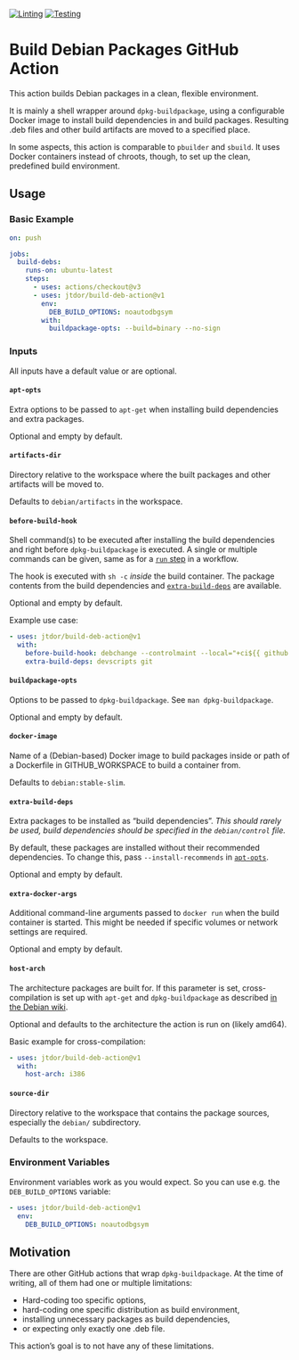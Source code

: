 [![Linting](https://github.com/jtdor/build-deb-action/actions/workflows/lint.yml/badge.svg)](https://github.com/jtdor/build-deb-action/actions/workflows/lint.yml)
[![Testing](https://github.com/jtdor/build-deb-action/actions/workflows/test.yml/badge.svg)](https://github.com/jtdor/build-deb-action/actions/workflows/test.yml)

# Build Debian Packages GitHub Action

This action builds Debian packages in a clean, flexible environment.

It is mainly a shell wrapper around `dpkg-buildpackage`, using a configurable
Docker image to install build dependencies in and build packages. Resulting
.deb files and other build artifacts are moved to a specified place.

In some aspects, this action is comparable to `pbuilder` and `sbuild`. It uses
Docker containers instead of chroots, though, to set up the clean, predefined
build environment.

## Usage
### Basic Example
```yaml
on: push

jobs:
  build-debs:
    runs-on: ubuntu-latest
    steps:
      - uses: actions/checkout@v3
      - uses: jtdor/build-deb-action@v1
        env:
          DEB_BUILD_OPTIONS: noautodbgsym
        with:
          buildpackage-opts: --build=binary --no-sign
```

### Inputs
All inputs have a default value or are optional.

#### `apt-opts`
Extra options to be passed to `apt-get` when installing build dependencies and
extra packages.

Optional and empty by default.

#### `artifacts-dir`
Directory relative to the workspace where the built packages and other
artifacts will be moved to.

Defaults to `debian/artifacts` in the workspace.

#### `before-build-hook`
Shell command(s) to be executed after installing the build dependencies and right
before `dpkg-buildpackage` is executed. A single or multiple commands can be
given, same as for a
[`run` step](https://docs.github.com/en/actions/using-workflows/workflow-syntax-for-github-actions#jobsjob_idstepsrun)
in a workflow.

The hook is executed with `sh -c` *inside* the build container. The package
contents from the build dependencies and [`extra-build-deps`](#extra-build-deps)
are available.

Optional and empty by default.

Example use case:
```yaml
- uses: jtdor/build-deb-action@v1
  with:
    before-build-hook: debchange --controlmaint --local="+ci${{ github.run_id }}~git$(git rev-parse --short HEAD)" "CI build"
    extra-build-deps: devscripts git
```

#### `buildpackage-opts`
Options to be passed to `dpkg-buildpackage`. See `man dpkg-buildpackage`.

Optional and empty by default.

#### `docker-image`
Name of a (Debian-based) Docker image to build packages inside or path of a
Dockerfile in GITHUB_WORKSPACE to build a container from.

Defaults to `debian:stable-slim`.

#### `extra-build-deps`
Extra packages to be installed as “build dependencies”. *This should rarely be
used, build dependencies should be specified in the `debian/control` file.*

By default, these packages are installed without their recommended
dependencies. To change this, pass `--install-recommends` in
[`apt-opts`](#apt-opts).

Optional and empty by default.

#### `extra-docker-args`
Additional command-line arguments passed to `docker run` when the build
container is started. This might be needed if specific volumes or network
settings are required.

Optional and empty by default.

#### `host-arch`
The architecture packages are built for. If this parameter is set,
cross-compilation is set up with `apt-get` and `dpkg-buildpackage` as described
[in the Debian wiki](https://wiki.debian.org/CrossCompiling#Building_with_dpkg-buildpackage).

Optional and defaults to the architecture the action is run on (likely amd64).

Basic example for cross-compilation:
```yaml
- uses: jtdor/build-deb-action@v1
  with:
    host-arch: i386
```

#### `source-dir`
Directory relative to the workspace that contains the package sources,
especially the `debian/` subdirectory.

Defaults to the workspace.

### Environment Variables
Environment variables work as you would expect. So you can use e.g. the
`DEB_BUILD_OPTIONS` variable:
```yaml
- uses: jtdor/build-deb-action@v1
  env:
    DEB_BUILD_OPTIONS: noautodbgsym
```

## Motivation
There are other GitHub actions that wrap `dpkg-buildpackage`. At the time of
writing, all of them had one or multiple limitations:
 * Hard-coding too specific options,
 * hard-coding one specific distribution as build environment,
 * installing unnecessary packages as build dependencies,
 * or expecting only exactly one .deb file.

This action’s goal is to not have any of these limitations.
